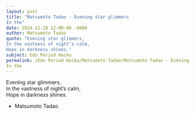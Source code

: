 ```yaml
---
layout: post
title: "Matsumoto Tadao - Evening star glimmers  
In the"
date: 2024-12-28 12:00:00 -0000
author: Matsumoto Tadao
quote: "Evening star glimmers,  
In the vastness of night’s calm,  
Hope in darkness shines."
subject: Edo Period Haiku
permalink: /Edo Period Haiku/Matsumoto Tadao/Matsumoto Tadao - Evening star glimmers  
In the
---
```


Evening star glimmers,  
In the vastness of night’s calm,  
Hope in darkness shines.

- Matsumoto Tadao
